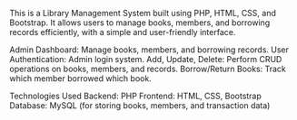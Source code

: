 This is a Library Management System built using PHP, HTML, CSS, and Bootstrap. It allows users to manage books, members, and borrowing records efficiently, with a simple and user-friendly interface.

Admin Dashboard: Manage books, members, and borrowing records.
User Authentication: Admin login system.
Add, Update, Delete: Perform CRUD operations on books, members, and records.
Borrow/Return Books: Track which member borrowed which book.

Technologies Used
Backend: PHP
Frontend: HTML, CSS, Bootstrap
Database: MySQL (for storing books, members, and transaction data)

